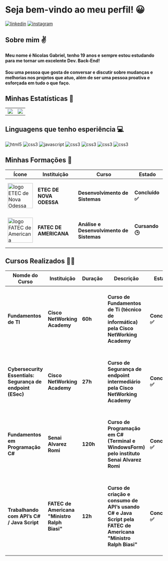 
# Seja bem-vindo ao meu perfil! 😀

[![linkedin](https://img.shields.io/badge/LinkedIn-0077B5?style=for-the-badge&logo=linkedin&logoColor=white)](https://www.linkedin.com/in/nicolasgfpdev/)
[![instagram](https://img.shields.io/badge/Instagram-E4405F?style=for-the-badge&logo=instagram&logoColor=white)](https://www.instagram.com/_nic.0las/)

## Sobre mim ✌

#### Meu nome é Nicolas Gabriel, tenho 19 anos e sempre estou estudando para me tornar um excelente Dev. Back-End! 

#### Sou uma pessoa que gosta de conversar e discutir sobre mudanças e melhorias nos projetos que atuo, além de ser uma pessoa proativa e esforçada em tudo o que faço.

## Minhas Estatísticas 📄

<table>
  <tr>
    <td>
      <img src="https://github-readme-stats.vercel.app/api?username=nicolasgfp10&show_icons=true&theme=tokyonight">
    </td>
    <td>
      <img src="https://github-readme-stats.vercel.app/api/top-langs/?username=nicolasgfp10&layout=donut">
    </td>
  </tr>
</table>

<!-- ![Nicolas GitHub stats](https://github-readme-stats.vercel.app/api?username=nicolasgfp10&show_icons=true&theme=tokyonight) -->

<!-- [![Top Langs](https://github-readme-stats.vercel.app/api/top-langs/?username=nicolasgfp10&layout=donut)](https://github.com/anuraghazra/github-readme-stats) -->

## Linguagens que tenho esperiência 💻

<div style="display: inline_block">
  <img align="center" alt="html5" src="https://img.shields.io/badge/HTML5-E34F26?style=for-the-badge&logo=html5&logoColor=white">
  <img align="center" alt="css3" src="https://img.shields.io/badge/CSS3-1572B6?style=for-the-badge&logo=css3&logoColor=white">
  <img align="center" alt="javascript" src="https://img.shields.io/badge/JavaScript-F7DF1E?style=for-the-badge&logo=javascript&logoColor=black">
  <img align="center" alt="css3" src="https://img.shields.io/badge/PHP-777BB4?style=for-the-badge&logo=php&logoColor=white">
  <img align="center" alt="css3" src="https://img.shields.io/badge/C%23-239120?style=for-the-badge&logo=c-sharp&logoColor=white">
  <img align="center" alt="css3" src="https://img.shields.io/badge/Java-ED8B00?style=for-the-badge&logo=openjdk&logoColor=white">
  <img align="center" alt="css3" src="https://img.shields.io/badge/Node.js-43853D?style=for-the-badge&logo=node.js&logoColor=white">
</div>

## Minhas Formações 📖

<center>
  <table align="center" class="table table-borderless table-dark" Width="98%">
    <thead>
      <tr>
        <th scope="col"><center>Ícone</center></th>
        <th scope="col"><center>Instituição</center></th>
        <th scope="col"><center>Curso</center></th>
        <th scope="col"><center>Estado</center></th>
      </tr>
    </thead>
    <tr>
      <td><img alt="logo ETEC de Nova Odessa" src="https://precoltec.com.br/wp-content/uploads/2018/06/etec-novaodessa.jpg" display="block" width="80"></td>
      <td><h4>ETEC DE NOVA ODESSA</h4></td>
      <td><h4>Desenvolvimento de Sistemas</h4></td>
      <td><h4>Concluído ✅<h4></td>
    </tr>
    <tr>
      <td><img alt="logo FATEC de Americana" src="https://encrypted-tbn0.gstatic.com/images?q=tbn:ANd9GcSb32exkq4YBVxFYTfVuHdBiWxHnUBCZ3hfLg&s" display="block" width="80"></td>
      <td><h4>FATEC DE AMERICANA</h4></td>
      <td><h4>Análise e Desenvolvimento de Sistemas</h4></td>
      <td><h4>Cursando 🕒<h4></td>
    </tr>
  </table>
</center>

## Cursos Realizados 👨‍💻

<center>
  <table align="center" class="table table-borderless table-dark" Width="100%">
    <thead>
      <tr>
        <th scope="col"><center>Nomde do Curso</center></th>
        <th scope="col"><center>Instituição</center></th>
        <th scope="col"><center>Duração</center></th>
        <th scope="col"><center>Descrição</center></th>
        <th scope="col"><center>Estado</center></th>
      </tr>
    </thead>
    <tr>
      <td><h4>Fundamentos de TI</h4></td>
      <td><h4>Cisco NetWorking Academy</h4></td>
      <td><h4>60h</h4></td>
      <td><h4>Curso de Fundamentos de Ti (técnico de
 informática) pela Cisco NetWorking Academy</h4></td>
      <td><h4>Concluído ✅<h4></td>
    </tr>
    <tr>
      <td><h4>Cybersecurity Essentials: Segurança de
 endpoint (ESec)</h4></td>
      <td><h4>Cisco NetWorking Academy</h4></td>
      <td><h4>27h</h3></td>
      <td><h4>Curso de Segurança de endpoint intermediário pela Cisco
 NetWorking Academy</h4></td>
      <td><h4>Concluído ✅<h4></td>
    </tr>
    <tr>
      <td><h4>Fundamentos em Programação C#</h4></td>
      <td><h4> Senai
 Alvarez Romi</h4></td>
      <td><h4>120h</h4></td>
      <td><h4> Curso de Programação em C# (Terminal e WindowsForm) pelo instituto Senai Alvarez Romi</h4></td>
      <td><h4>Concluído ✅<h4></td>
    </tr>
    <tr>
      <td><h4>Trabalhando com API’s C# / Java Script</h4></td>
      <td><h4>FATEC de Americana "Ministro Ralph Biasi"</h4></td>
      <td><h4>12h</h4></td>
      <td><h4>Curso de criação e consumo de API’s usando C# e
 Java Script pela FATEC de Americana "Ministro Ralph Biasi"</h4></td>
      <td><h4>Concluído ✅<h4></td>
    </tr>
    <!--  <tr>
      <td><h4></h4></td>
      <td><h4></h4></td>
      <td><h4></h4></td>
      <td><h4></h4></td>
      <td><h4>Concluído ✅<h4></td>
    </tr> -->
  </table>
</center>







